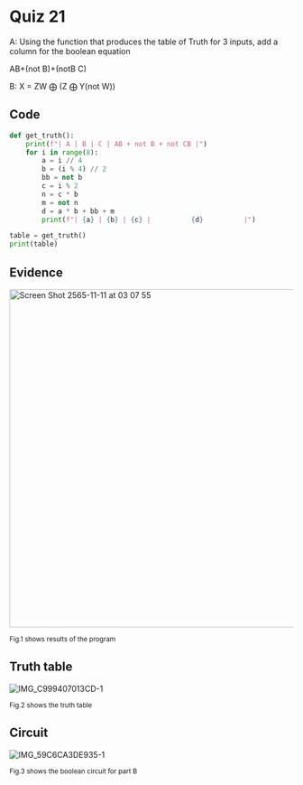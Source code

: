 # Quiz 21

A: Using the function that produces the table of Truth for 3 inputs, add a column for the boolean equation

AB+(not B)+(notB C)

B: X = ZW ⨁ (Z ⨁ Y(not W)) 

## Code

```py
def get_truth():
    print(f"| A | B | C | AB + not B + not CB |")
    for i in range(8):
        a = i // 4
        b = (i % 4) // 2
        bb = not b
        c = i % 2
        n = c * b
        m = not n
        d = a * b + bb + m
        print(f"| {a} | {b} | {c} |          {d}          |")

table = get_truth()
print(table)
```

## Evidence

<img width="599" alt="Screen Shot 2565-11-11 at 03 07 55" src="https://user-images.githubusercontent.com/111941936/201173205-796eaa20-e9aa-4c19-88ee-5e4dd6144d9d.png">

<sub>Fig.1 shows results of the program

## Truth table
    
![IMG_C999407013CD-1](https://user-images.githubusercontent.com/111941936/203800100-635c9331-cfc6-4bff-aba6-e57b5ac83740.jpeg)
  
<sub>Fig.2 shows the truth table

## Circuit

![IMG_59C6CA3DE935-1](https://user-images.githubusercontent.com/111941936/203800281-dff3621f-733d-4832-8a4d-0d28e25f74a2.jpeg)
  
<sub>Fig.3 shows the boolean circuit for part B

